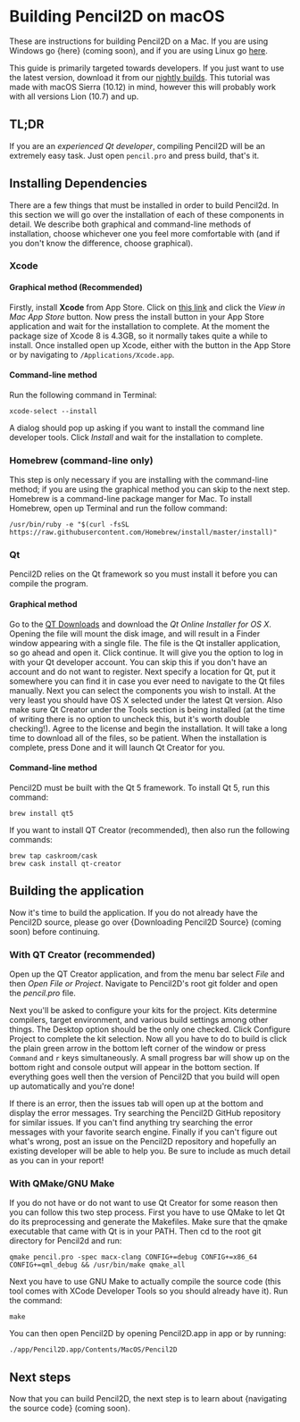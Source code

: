 # Building Pencil2D on macOS

These are instructions for building Pencil2D on a Mac. If you are using Windows go {here} (coming soon), and if you are using Linux go [here](build_linux.md).

This guide is primarily targeted towards developers. If you just want to use the latest version, download it from our [nightly builds](https://drive.google.com/drive/folders/0BxdcdOiOmg-CcWhLazdKR1oydHM). This tutorial was made with macOS Sierra (10.12) in mind, however this will probably work with all versions Lion (10.7) and up.

## TL;DR

If you are an *experienced Qt developer*, compiling Pencil2D will be an extremely easy task. Just open `pencil.pro` and press build, that's it.

## Installing Dependencies

There are a few things that must be installed in order to build Pencil2d. In this section we will go over the installation of each of these components in detail. We describe both graphical and command-line methods of installation, choose whichever one you feel more comfortable with (and if you don't know the difference, choose graphical).

### Xcode

#### Graphical method (Recommended)

Firstly, install **Xcode** from App Store. Click on [this link](https://itunes.apple.com/ca/app/xcode/id497799835) and click the *View in Mac App Store* button. Now press the install button in your App Store application and wait for the installation to complete. At the moment the package size of Xcode 8 is 4.3GB, so it normally takes quite a while to install. Once installed open up Xcode, either with the button in the App Store or by navigating to `/Applications/Xcode.app`.

#### Command-line method

Run the following command in Terminal:

    xcode-select --install

A dialog should pop up asking if you want to install the command line developer tools. Click *Install* and wait for the installation to complete.

### Homebrew (command-line only)

This step is only necessary if you are installing with the command-line method; if you are using the graphical method you can skip to the next step. Homebrew is a command-line package manger for Mac. To install Homebrew, open up Terminal and run the follow command:

    /usr/bin/ruby -e "$(curl -fsSL https://raw.githubusercontent.com/Homebrew/install/master/install)"

### Qt

Pencil2D relies on the Qt framework so you must install it before you can compile the program.

#### Graphical method

Go to the [QT Downloads](https://www.qt.io/download-open-source/) and download the *Qt Online Installer for OS X*. Opening the file will mount the disk image, and will result in a Finder window appearing with a single file. The file is the Qt installer application, so go ahead and open it. Click continue. It will give you the option to log in with your Qt developer account. You can skip this if you don't have an account and do not want to register. Next specify a location for Qt, put it somewhere you can find it in case you ever need to navigate to the Qt files manually. Next you can select the components you wish to install. At the very least you should have OS X selected under the latest Qt version. Also make sure Qt Creator under the Tools section is being installed (at the time of writing there is no option to uncheck this, but it's worth double checking!). Agree to the license and begin the installation. It will take a long time to download all of the files, so be patient. When the installation is complete, press Done and it will launch Qt Creator for you.

#### Command-line method

Pencil2D must be built with the Qt 5 framework. To install Qt 5, run this command:

    brew install qt5

If you want to install QT Creator (recommended), then also run the following commands:

    brew tap caskroom/cask
    brew cask install qt-creator

## Building the application

Now it's time to build the application. If you do not already have the Pencil2D source, please go over {Downloading Pencil2D Source} (coming soon) before continuing.

### With QT Creator (recommended)

Open up the QT Creator application, and from the menu bar select *File* and then *Open File or Project*. Navigate to Pencil2D's root git folder and open the *pencil.pro* file. 

Next you'll be asked to configure your kits for the project. Kits determine compilers, target environment, and various build settings among other things. The Desktop option should be the only one checked. Click Configure Project to complete the kit selection. Now all you have to do to build is click the plain green arrow in the bottom left corner of the window or press `Command` and `r` keys simultaneously. A small progress bar will show up on the bottom right and console output will appear in the bottom section. If everything goes well then the version of Pencil2D that you build will open up automatically and you're done!

If there is an error, then the issues tab will open up at the bottom and display the error messages. Try searching the Pencil2D GitHub repository for similar issues. If you can't find anything try searching the error messages with your favorite search engine. Finally if you can't figure out what's wrong, post an issue on the Pencil2D repository and hopefully an existing developer will be able to help you. Be sure to include as much detail as you can in your report!

### With QMake/GNU Make

If you do not have or do not want to use Qt Creator for some reason then you can follow this two step process. First you have to use QMake to let Qt do its preprocessing and generate the Makefiles. Make sure that the qmake executable that came with Qt is in your PATH. Then cd to the root git directory for Pencil2d and run:

    qmake pencil.pro -spec macx-clang CONFIG+=debug CONFIG+=x86_64 CONFIG+=qml_debug && /usr/bin/make qmake_all

Next you have to use GNU Make to actually compile the source code (this tool comes with XCode Developer Tools so you should already have it). Run the command:

    make

You can then open Pencil2D by opening Pencil2D.app in app or by running:

    ./app/Pencil2D.app/Contents/MacOS/Pencil2D

## Next steps

Now that you can build Pencil2D, the next step is to learn about {navigating the source code} (coming soon).
